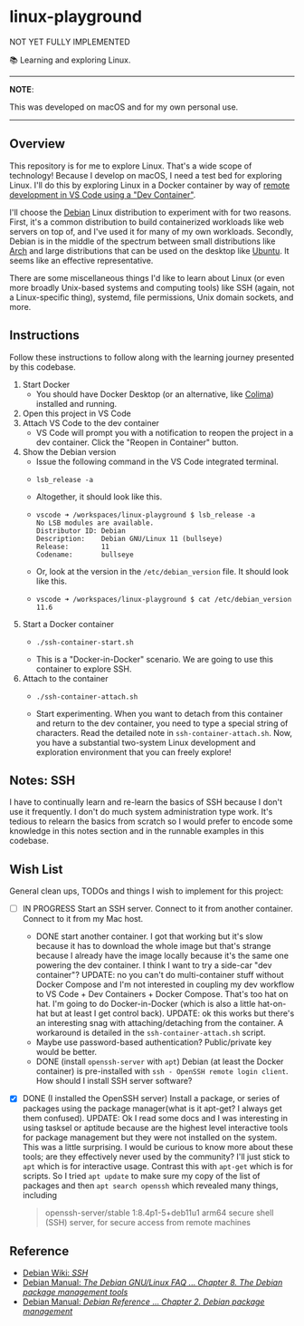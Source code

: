 # linux-playground

NOT YET FULLY IMPLEMENTED

📚 Learning and exploring Linux.

---
**NOTE**:

This was developed on macOS and for my own personal use.

---


## Overview

This repository is for me to explore Linux. That's a wide scope of technology! Because I develop on macOS, I need a test
bed for exploring Linux. I'll do this by exploring Linux in a Docker container by way of [remote development in VS Code
using a "Dev Container"](https://code.visualstudio.com/docs/remote/remote-overview).

I'll choose the [Debian](https://www.debian.org/) Linux distribution to experiment with for two reasons. First, it's a
common distribution to build containerized workloads like web servers on top of, and I've used it for many of my own
workloads. Secondly, Debian is in the middle of the spectrum between small distributions like [Arch](https://archlinux.org/)
and large distributions that can be used on the desktop like [Ubuntu](https://ubuntu.com/). It seems like an effective
representative.

There are some miscellaneous things I'd like to learn about Linux (or even more broadly Unix-based systems and computing
tools) like SSH (again, not a Linux-specific thing), systemd, file permissions, Unix domain sockets, and more.


## Instructions

Follow these instructions to follow along with the learning journey presented by this codebase.

1. Start Docker
   * You should have Docker Desktop (or an alternative, like [Colima](https://github.com/abiosoft/colima)) installed and
     running.
1. Open this project in VS Code
1. Attach VS Code to the dev container
   * VS Code will prompt you with a notification to reopen the project in a dev container. Click the "Reopen in Container"
     button.
1. Show the Debian version
   * Issue the following command in the VS Code integrated terminal.
   * ```shell
     lsb_release -a
     ```
   * Altogether, it should look like this.
   * ```text
     vscode ➜ /workspaces/linux-playground $ lsb_release -a
     No LSB modules are available.
     Distributor ID: Debian
     Description:    Debian GNU/Linux 11 (bullseye)
     Release:        11
     Codename:       bullseye
     ```
   * Or, look at the version in the `/etc/debian_version` file. It should look like this.
   * ```text
     vscode ➜ /workspaces/linux-playground $ cat /etc/debian_version 
     11.6
     ```
1. Start a Docker container
   * ```shell
     ./ssh-container-start.sh
     ```
   * This is a "Docker-in-Docker" scenario. We are going to use this container to explore SSH.
1. Attach to the container
   * ```shell
     ./ssh-container-attach.sh
     ```
   * Start experimenting. When you want to detach from this container and return to the dev container, you need to type
     a special string of characters. Read the detailed note in `ssh-container-attach.sh`. Now, you have a substantial
     two-system Linux development and exploration environment that you can freely explore!


## Notes: SSH

I have to continually learn and re-learn the basics of SSH because I don't use it frequently. I don't do much system
administration type work. It's tedious to relearn the basics from scratch so I would prefer to encode some knowledge in
this notes section and in the runnable examples in this codebase.



## Wish List

General clean ups, TODOs and things I wish to implement for this project:

* [ ] IN PROGRESS Start an SSH server. Connect to it from another container. Connect to it from my Mac host.
  * DONE start another container. I got that working but it's slow because it has to download the whole image but
    that's strange because I already have the image locally because it's the same one powering the dev container. I think
    I want to try a side-car "dev container"? UPDATE: no you can't do multi-container stuff without Docker Compose and I'm
    not interested in coupling my dev workflow to VS Code + Dev Containers + Docker Compose. That's too hat on hat. I'm
    going to do Docker-in-Docker (which is also a little hat-on-hat but at least I get control back). UPDATE: ok this works
    but there's an interesting snag with attaching/detaching from the container. A workaround is detailed in the `ssh-container-attach.sh`
    script.
  * Maybe use password-based authentication? Public/private key would be better.
  * DONE (install `openssh-server` with `apt`) Debian (at least the Docker container) is pre-installed with `ssh - OpenSSH remote login client`. How should I install
    SSH server software?  
* [x] DONE (I installed the OpenSSH server) Install a package, or series of packages using the package manager(what is it apt-get? I always get them
  confused). UPDATE: Ok I read some docs and I was interesting in using tasksel or aptitude because are the highest level
  interactive tools for package management but they were not installed on the system. This was a little surprising. I would
  be curious to know more about these tools; are they effectively never used by the community? I'll just stick to `apt`
  which is for interactive usage. Contrast this with `apt-get` which is for scripts. So I tried `apt update` to make sure
  my copy of the list of packages and then `apt search openssh` which revealed many things, including

  > openssh-server/stable 1:8.4p1-5+deb11u1 arm64
  secure shell (SSH) server, for secure access from remote machines

  


## Reference

* [Debian Wiki: *SSH*](https://wiki.debian.org/SSH)
* [Debian Manual: *The Debian GNU/Linux FAQ* ... *Chapter 8. The Debian package management tools*](https://www.debian.org/doc/manuals/debian-faq/pkgtools.en.html)
* [Debian Manual: *Debian Reference* ... *Chapter 2. Debian package management*](https://www.debian.org/doc/manuals/debian-reference/ch02.en.html)